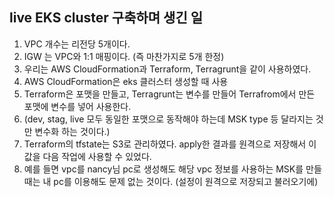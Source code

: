 ## live EKS cluster 구축하며 생긴 일

1. VPC 개수는 리전당 5개이다. 
2. IGW 는 VPC와 1:1 매핑이다. (즉 마찬가지로 5개 한정)
3. 우리는 AWS CloudFormation과 Terraform, Terragrunt을 같이 사용하였다. 
4. AWS CloudFormation은 eks 클러스터 생성할 때 사용
5. Terraform은 포맷을 만들고, Terragrunt는 변수를 만들어 Terrafrom에서 만든 포맷에 변수를 넣어 사용한다. 
6. (dev, stag, live 모두 동일한 포맷으로 동작해야 하는데 MSK type 등 달라지는 것만 변수화 하는 것이다.)
7. Terraform의 tfstate는 S3로 관리하였다. apply한 결과를 원격으로 저장해서 이 값을 다음 작업에 사용할 수 있었다. 
8. 예를 들면 vpc를 nancy님 pc로 생성해도 해당 vpc 정보를 사용하는 MSK를 만들 때는 내 pc를 이용해도 문제 없는 것이다. (설정이 원격으로 저장되고 불러오기에)
